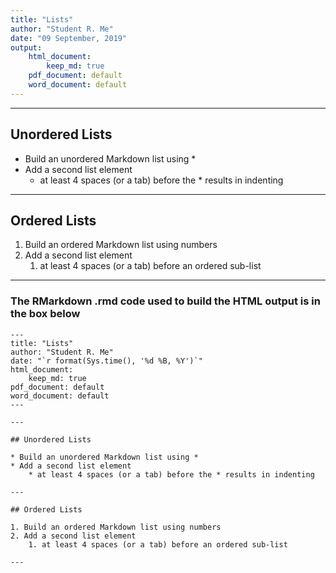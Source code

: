 ```yaml
---
title: "Lists"
author: "Student R. Me"
date: "09 September, 2019"
output: 
    html_document:
        keep_md: true
    pdf_document: default
    word_document: default
---
```


---

## Unordered Lists

* Build an unordered Markdown list using *
* Add a second list element
    * at least 4 spaces (or a tab) before the * results in indenting

---

## Ordered Lists

1. Build an ordered Markdown list using numbers
2. Add a second list element
    1. at least 4 spaces (or a tab) before an ordered sub-list

---

### The RMarkdown .rmd code used to build the HTML output is in the box below

    ---
    title: "Lists"
    author: "Student R. Me"
    date: "`r format(Sys.time(), '%d %B, %Y')`"
    html_document:
        keep_md: true
    pdf_document: default
    word_document: default  
    ---
    
    ---
    
    ## Unordered Lists
    
    * Build an unordered Markdown list using *
    * Add a second list element
        * at least 4 spaces (or a tab) before the * results in indenting
    
    ---
    
    ## Ordered Lists
    
    1. Build an ordered Markdown list using numbers
    2. Add a second list element
        1. at least 4 spaces (or a tab) before an ordered sub-list
    
    ---
